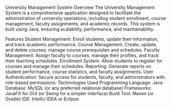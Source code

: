 University Management System
Overview
The University Management System is a comprehensive application designed to facilitate the administration of university operations, including student enrollment, course management, faculty assignments, and academic records. This system is built using Java, ensuring scalability, performance, and maintainability.

Features
Student Management: Enroll students, update their information, and track academic performance.
Course Management: Create, update, and delete courses; manage course prerequisites and schedules.
Faculty Management: Assign faculty to courses, manage their profiles, and track their teaching schedules.
Enrollment System: Allow students to register for courses and manage their schedules.
Reporting: Generate reports on student performance, course statistics, and faculty assignments.
User Authentication: Secure access for students, faculty, and administrators with role-based permissions.
Technologies Used
Programming Language: Java
Database: MySQL (or any preferred relational database)
Frameworks: JavaFX for GUI (or Swing for a simpler interface)
Build Tool: Maven (or Gradle)
IDE: IntelliJ IDEA or Eclipse
